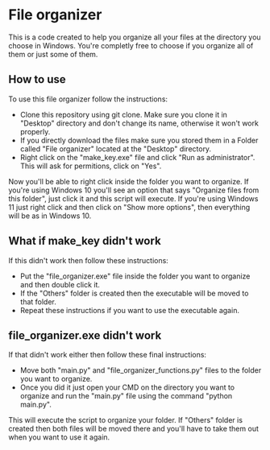 # File organizer
This is a code created to help you organize all your files at the directory you choose in Windows. You're completly free to choose if you organize all of them or just some of them.

## How to use
To use this file organizer follow the instructions:
* Clone this repository using git clone. Make sure you clone it in "Desktop" directory and don't change its name, otherwise it won't work properly.
* If you directly download the files make sure you stored them in a Folder called "File organizer" located at the "Desktop" directory.
* Right click on the "make_key.exe" file and click "Run as administrator". This will ask for permitions, click on "Yes".

Now you'll be able to right click inside the folder you want to organize. If you're using Windows 10 you'll see an option that says "Organize files from this folder", just click it and this script will execute.
If you're using Windows 11 just right click and then click on "Show more options", then everything will be as in Windows 10.

## What if make_key didn't work
If this didn't work then follow these instructions:
* Put the "file_organizer.exe" file inside the folder you want to organize and then double click it.
* If the "Others" folder is created then the executable will be moved to that folder.
* Repeat these instructions if you want to use the executable again.

## file_organizer.exe didn't work
If that didn't work either then follow these final instructions:
* Move both "main.py" and "file_organizer_functions.py" files to the folder you want to organize.
* Once you did it just open your CMD on the directory you want to organize and run the "main.py" file using the command "python main.py".

This will execute the script to organize your folder. If "Others" folder is created then both files will be moved there and you'll have to take them out when you want to use it again.